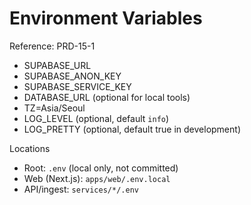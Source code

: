 # Environment Variables

Reference: PRD-15-1

- SUPABASE_URL
- SUPABASE_ANON_KEY
- SUPABASE_SERVICE_KEY
- DATABASE_URL (optional for local tools)
- TZ=Asia/Seoul
- LOG_LEVEL (optional, default `info`)
- LOG_PRETTY (optional, default true in development)

Locations

- Root: `.env` (local only, not committed)
- Web (Next.js): `apps/web/.env.local`
- API/ingest: `services/*/.env`
